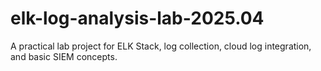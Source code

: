 # elk-log-analysis-lab-2025.04
A practical lab project for ELK Stack, log collection, cloud log integration, and basic SIEM concepts.
